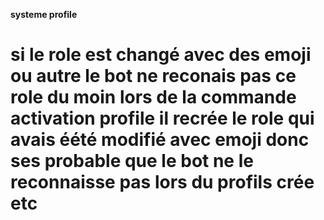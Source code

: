 **systeme profile**
# si le role est changé avec des emoji ou autre le bot ne reconais pas ce role du moin lors de la commande activation profile il recrée le role qui avais éété modifié avec emoji donc ses probable que le bot ne le reconnaisse pas lors du profils crée etc